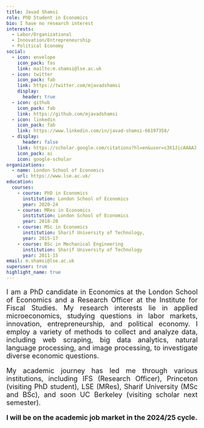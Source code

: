 ```yaml
---
title: Javad Shamsi
role: PhD Student in Economics
bio: I have no research interest
interests:
  - Labor/Organizational
  - Innovation/Entrepreneurship
  - Political Economy
social:
  - icon: envelope
    icon_pack: fas
    link: mailto:m.shamsi@lse.ac.uk
  - icon: twitter
    icon_pack: fab
    link: https://twitter.com/mjavadshamsi
    display:
      header: true
  - icon: github
    icon_pack: fab
    link: https://github.com/mjavadshamsi
  - icon: linkedin
    icon_pack: fab
    link: https://www.linkedin.com/in/javad-shamsi-66197358/
  - display:
      header: false
    link: https://scholar.google.com/citations?hl=en&user=s3X1JicAAAAJ
    icon_pack: ai
    icon: google-scholar
organizations:
  - name: London School of Economics
    url: https://www.lse.ac.uk/
education:
  courses:
    - course: PhD in Economics
      institution: London School of Economics
      year: 2020-24
    - course: MRes in Economics
      institution: London School of Economics
      year: 2018-20
    - course: MSc in Economics
      institution: Sharif University of Technology,
      year: 2015-17
    - course: BSc in Mechanical Engineering
      institution: Sharif University of Technology
      year: 2011-15
email: m.shamsi@lse.ac.uk
superuser: true
highlight_name: true
---
```

<p style="font-size: 18px; text-align: justify;">
    I am a PhD candidate in Economics at the London School of Economics and a Research Officer at the Institute for Fiscal Studies. My research interests lie in applied microeconomics, studying questions in labor markets, innovation, entrepreneurship, and political economy. I employ a variety of methods to collect and analyze data, including web scraping, big data analytics, natural language processing, and image processing, to investigate diverse economic questions.
</p>

<p style="font-size: 18px; text-align: justify;">
    My academic journey has led me through various institutions, including IFS (Research Officer), Princeton (visiting PhD student), LSE (MRes), Sharif University (MSc and BSc), and soon UC Berkeley (visiting scholar next semester).
</p>

<p style="font-size: 18px; text-align: justify;">
    <strong>I will be on the academic job market in the 2024/25 cycle.</strong>
</p>